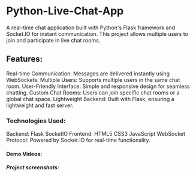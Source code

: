 # Python-Live-Chat-App

A real-time chat application built with Python's Flask framework and Socket.IO for instant communication. This project allows multiple users to join and participate in live chat rooms.

## Features:

Real-time Communication: Messages are delivered instantly using WebSockets.
Multiple Users: Supports multiple users in the same chat room.
User-Friendly Interface: Simple and responsive design for seamless chatting.
Custom Chat Rooms: Users can join specific chat rooms or a global chat space.
Lightweight Backend: Built with Flask, ensuring a lightweight and fast server.

### Technologies Used: 

Backend:
Flask
SocketIO
Frontend:
HTML5
CSS3
JavaScript
WebSocket Protocol: Powered by Socket.IO for real-time functionality.

#### Demo Videos:
##### Project screenshots:






